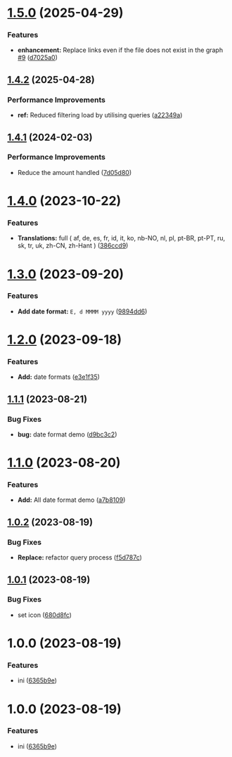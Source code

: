# [1.5.0](https://github.com/YU000jp/logseq-plugin-legacy-date-format/compare/v1.4.2...v1.5.0) (2025-04-29)


### Features

* **enhancement:** Replace links even if the file does not exist in the graph [#9](https://github.com/YU000jp/logseq-plugin-legacy-date-format/issues/9) ([d7025a0](https://github.com/YU000jp/logseq-plugin-legacy-date-format/commit/d7025a05fe8d2c54dae892f10a6a69dfdb45f5df))

## [1.4.2](https://github.com/YU000jp/logseq-plugin-legacy-date-format/compare/v1.4.1...v1.4.2) (2025-04-28)


### Performance Improvements

* **ref:** Reduced filtering load by utilising queries ([a22349a](https://github.com/YU000jp/logseq-plugin-legacy-date-format/commit/a22349a8413de1afd6b57b48c728138271549a51))

## [1.4.1](https://github.com/YU000jp/logseq-plugin-legacy-date-format/compare/v1.4.0...v1.4.1) (2024-02-03)


### Performance Improvements

* Reduce the amount handled ([7d05d80](https://github.com/YU000jp/logseq-plugin-legacy-date-format/commit/7d05d8092740671dd5b5da116948bd727d5742ef))

# [1.4.0](https://github.com/YU000jp/logseq-plugin-legacy-date-format/compare/v1.3.0...v1.4.0) (2023-10-22)


### Features

* **Translations:** full ( af, de, es, fr, id, it, ko, nb-NO, nl, pl, pt-BR, pt-PT, ru, sk, tr, uk, zh-CN, zh-Hant ) ([386ccd9](https://github.com/YU000jp/logseq-plugin-legacy-date-format/commit/386ccd9ea851e628dae4b6a7436c5bfe89e085d2))

# [1.3.0](https://github.com/YU000jp/logseq-plugin-legacy-date-format/compare/v1.2.0...v1.3.0) (2023-09-20)


### Features

* **Add date format:** `E, d MMMM yyyy` ([9894dd6](https://github.com/YU000jp/logseq-plugin-legacy-date-format/commit/9894dd628433ec4b2199bc3c6eca93e2029d62a3))

# [1.2.0](https://github.com/YU000jp/logseq-plugin-legacy-date-format/compare/v1.1.1...v1.2.0) (2023-09-18)


### Features

* **Add:** date formats ([e3e1f35](https://github.com/YU000jp/logseq-plugin-legacy-date-format/commit/e3e1f35e544e8848a2e8d0525e170eea813294c9))

## [1.1.1](https://github.com/YU000jp/logseq-plugin-legacy-date-format/compare/v1.1.0...v1.1.1) (2023-08-21)


### Bug Fixes

* **bug:** date format demo ([d9bc3c2](https://github.com/YU000jp/logseq-plugin-legacy-date-format/commit/d9bc3c2465b5cbfe6dc7ac90fc3149462e15f24c))

# [1.1.0](https://github.com/YU000jp/logseq-plugin-legacy-date-format/compare/v1.0.2...v1.1.0) (2023-08-20)


### Features

* **Add:** All date format demo ([a7b8109](https://github.com/YU000jp/logseq-plugin-legacy-date-format/commit/a7b8109dfe03d5acbde10a4c2da9688b1f5d68c7))

## [1.0.2](https://github.com/YU000jp/logseq-plugin-legacy-date-format/compare/v1.0.1...v1.0.2) (2023-08-19)


### Bug Fixes

* **Replace:** refactor query process ([f5d787c](https://github.com/YU000jp/logseq-plugin-legacy-date-format/commit/f5d787c5e7b4b67200107ff10dd87beaf5499155))

## [1.0.1](https://github.com/YU000jp/logseq-plugin-legacy-date-format/compare/v1.0.0...v1.0.1) (2023-08-19)


### Bug Fixes

* set icon ([680d8fc](https://github.com/YU000jp/logseq-plugin-legacy-date-format/commit/680d8fc0622134e43c988cb0ab3fabd61e2f421e))

# 1.0.0 (2023-08-19)


### Features

* ini ([6365b9e](https://github.com/YU000jp/logseq-plugin-legacy-date-format/commit/6365b9e8ba01e90749f99ae092da3f98cdb079dc))

# 1.0.0 (2023-08-19)


### Features

* ini ([6365b9e](https://github.com/YU000jp/logseq-plugin-legacy-date-format/commit/6365b9e8ba01e90749f99ae092da3f98cdb079dc))
